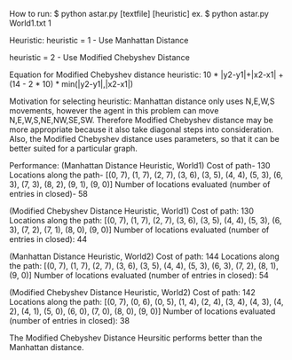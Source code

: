 How to run:
$ python astar.py [textfile] [heuristic]
ex. $ python astar.py World1.txt 1

Heuristic:
heuristic = 1 - Use Manhattan Distance

heuristic = 2 - Use Modified Chebyshev Distance

Equation for Modified Chebyshev distance heuristic:
10 * |y2-y1|+|x2-x1| + (14 - 2 * 10) * min(|y2-y1|,|x2-x1|)

Motivation for selecting heuristic:
Manhattan distance only uses N,E,W,S movements, however the agent in this problem can move N,E,W,S,NE,NW,SE,SW. Therefore Modified Chebyshev distance may be more appropriate because it also take diagonal steps into consideration. Also, the Modified Chebyshev distance uses parameters, so that it can be better suited for a particular graph.

Performance:
(Manhattan Distance Heuristic, World1)
Cost of path-
130
Locations along the path-
[(0, 7), (1, 7), (2, 7), (3, 6), (3, 5), (4, 4), (5, 3), (6, 3), (7, 3), (8, 2), (9, 1), (9, 0)]
Number of locations evaluated (number of entries in closed)-
58

(Modified Chebyshev Distance Heuristic, World1)
Cost of path:
130
Locations along the path:
[(0, 7), (1, 7), (2, 7), (3, 6), (3, 5), (4, 4), (5, 3), (6, 3), (7, 2), (7, 1), (8, 0), (9, 0)]
Number of locations evaluated (number of entries in closed):
44


(Manhattan Distance Heuristic, World2)
Cost of path:
144
Locations along the path:
[(0, 7), (1, 7), (2, 7), (3, 6), (3, 5), (4, 4), (5, 3), (6, 3), (7, 2), (8, 1), (9, 0)]
Number of locations evaluated (number of entries in closed):
54

(Modified Chebyshev Distance Heuristic, World2)
Cost of path:
142
Locations along the path:
[(0, 7), (0, 6), (0, 5), (1, 4), (2, 4), (3, 4), (4, 3), (4, 2), (4, 1), (5, 0), (6, 0), (7, 0), (8, 0), (9, 0)]
Number of locations evaluated (number of entries in closed):
38

The Modified Chebyshev Distance Heursitic performs better than the Manhattan distance.

